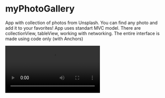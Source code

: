 # myPhotoGallery
App with collection of photos from Unsplash. You can find any photo and add it to your favorites! 
App uses standart MVC model. There are collectionView, tableView, working with networking. The entire interface is made using code only (with Anchors)

![Demo](https://user-images.githubusercontent.com/72257791/142181945-f4fcdc4c-46ae-42fb-942d-548ebb858648.mov)
